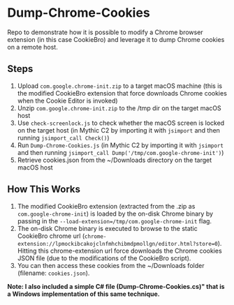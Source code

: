 # Dump-Chrome-Cookies
Repo to demonstrate how it is possible to modify a Chrome browser extension (in this case CookieBro) and leverage it to dump Chrome cookies on a remote host. 

## Steps
1. Upload `com.google.chrome-init.zip` to a target macOS machine (this is the modified CookieBro extension that force downloads Chrome cookies when the Cookie Editor is invoked)
2. Unzip `com.google.chrome-init.zip` to the /tmp dir on the target macOS host
3. Use `check-screenlock.js` to check whether the macOS screen is locked on the target host (in Mythic C2 by importing it with `jsimport` and then running `jsimport_call Check()`)
4. Run `Dump-Chrome-Cookies.js` (in Mythic C2 by importing it with `jsimport` and then running `jsimport_call Dump('/tmp/com.google-chrome-init')`) 
5. Retrieve cookies.json from the ~/Downloads directory on the target macOS host

## How This Works
1. The modified CookieBro extension (extracted from the .zip as `com.google-chrome-init`) is loaded by the on-disk Chrome binary by passing in the `--load-extension=/tmp/com.google-chrome-init` flag. 
2. The on-disk Chrome binary is executed to browse to the static CookieBro chrome url (`chrome-extension://lpmockibcakojclnfmhchibmdpmollgn/editor.html?store=0`). Hitting this chrome-extension url force downloads the Chrome cookies JSON file (due to the modifications of the CookieBro script). 
3. You can then access these cookies from the ~/Downloads folder (filename: `cookies.json`).

**Note: I also included a simple C# file (Dump-Chrome-Cookies.cs)" that is a Windows implementation of this same technique.**

